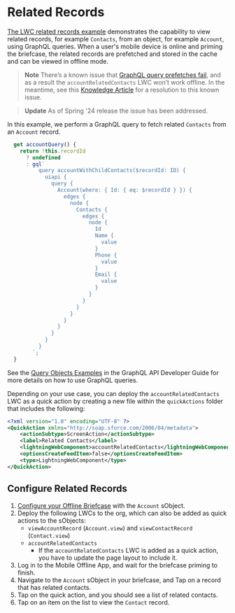 # Related Records

[The LWC related records example](../force-app/main/default/lwc/accountRelatedContacts) demonstrates the capability to view related records, for example `Contacts`, from an object, for example `Account`, using GraphQL queries. When a user's mobile device is online and priming the briefcase, the related records are prefetched and stored in the cache and can be viewed in offline mode.

> **Note**
> There’s a known issue that [GraphQL query prefetches fail](https://issues.salesforce.com/issue/a028c00000xGGwEAAW/graphql-query-fails-prefetch-with-an-unknown-field-warning), and as a result the `accountRelatedContacts` LWC won’t work offline. In the meantime, see this [Knowledge Article](https://help.salesforce.com/s/articleView?language=en_US&id=000396405&type=1) for a resolution to this known issue. 

> **Update**
> As of Spring '24 release the issue has been addressed.

In this example, we perform a GraphQL query to fetch related `Contacts` from an `Account` record.

```js
  get accountQuery() {
    return !this.recordId
      ? undefined
      : gql`
          query accountWithChildContacts($recordId: ID) {
            uiapi {
              query {
                Account(where: { Id: { eq: $recordId } }) {
                  edges {
                    node {
                      Contacts {
                        edges {
                          node {
                            Id
                            Name {
                              value
                            }
                            Phone {
                              value
                            }
                            Email {
                              value
                            }
                          }
                        }
                      }
                    }
                  }
                }
              }
            }
          }
        `;
  }
```

See the [Query Objects Examples](https://developer.salesforce.com/docs/platform/graphql/guide/query-record-examples.html) in the GraphQL API Developer Guide for more details on how to use GraphQL queries.

Depending on your use case, you can deploy the `accountRelatedContacts` LWC as a quick action by creating a new file within the `quickActions` folder that includes the following:

```xml
<?xml version="1.0" encoding="UTF-8" ?>
<QuickAction xmlns="http://soap.sforce.com/2006/04/metadata">
    <actionSubtype>ScreenAction</actionSubtype>
    <label>Related Contacts</label>
    <lightningWebComponent>accountRelatedContacts</lightningWebComponent>
    <optionsCreateFeedItem>false</optionsCreateFeedItem>
    <type>LightningWebComponent</type>
</QuickAction>
```

## Configure Related Records

1. [Configure your Offline Briefcase](../README.md#define-an-offline-briefcase) with the `Account` sObject.
2. Deploy the following LWCs to the org, which can also be added as quick actions to the sObjects:
    - `viewAccountRecord` (`Account.view`) and `viewContactRecord` (`Contact.view`)
    - `accountRelatedContacts`
        - If the `accountRelatedContacts` LWC is added as a quick action, you have to update the page layout to include it.
3. Log in to the Mobile Offline App, and wait for the briefcase priming to finish.
4. Navigate to the `Account` sObject in your briefcase, and Tap on a record that has related contacts.
5. Tap on the quick action, and you should see a list of related contacts.
6. Tap on an item on the list to view the `Contact` record.

